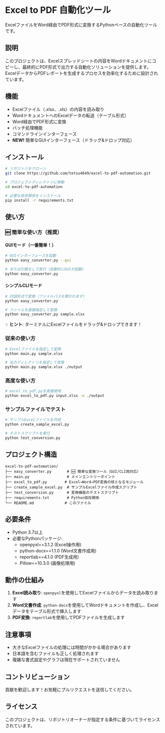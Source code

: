# Excel to PDF 自動化ツール

ExcelファイルをWord経由でPDF形式に変換するPythonベースの自動化ツールです。

## 説明

このプロジェクトは、Excelスプレッドシートの内容をWordドキュメントにコピーし、最終的にPDF形式で出力する自動化ソリューションを提供します。ExcelデータからPDFレポートを生成するプロセスを効率化するために設計されています。

## 機能

- Excelファイル（.xlsx、.xls）の内容を読み取り
- WordドキュメントへのExcelデータの転送（テーブル形式）
- Word経由でPDF形式に変換
- バッチ処理機能
- コマンドラインインターフェース
- **NEW!** 簡単なGUIインターフェース（ドラッグ&ドロップ対応）

## インストール

```bash
# リポジトリをクローン
git clone https://github.com/tetsu4649/excel-to-pdf-automation.git

# プロジェクトディレクトリに移動
cd excel-to-pdf-automation

# 必要な依存関係をインストール
pip install -r requirements.txt
```

## 使い方

### 🆕 簡単な使い方（推奨）

#### GUIモード（一番簡単！）
```bash
# GUIインターフェースを起動
python easy_converter.py --gui

# または引数なしで実行（自動的にGUIが起動）
python easy_converter.py
```

#### シンプルCLIモード
```bash
# 対話形式で変換（ファイルパスを聞かれます）
python easy_converter.py

# ファイルを直接指定して変換
python easy_converter.py sample.xlsx
```

💡 **ヒント**: ターミナルにExcelファイルをドラッグ&ドロップできます！

### 従来の使い方

```bash
# Excelファイルを指定して変換
python main.py sample.xlsx

# 出力ディレクトリを指定して変換
python main.py sample.xlsx ./output
```

### 高度な使い方

```bash
# excel_to_pdf.pyを直接使用
python excel_to_pdf.py input.xlsx -o ./output
```

### サンプルファイルでテスト

```bash
# サンプルExcelファイルを作成
python create_sample_excel.py

# テストスクリプトを実行
python test_conversion.py
```

## プロジェクト構造

```
excel-to-pdf-automation/
├── easy_converter.py       # 🆕 簡単な変換ツール（GUI/CLI両対応）
├── main.py                 # メインエントリーポイント
├── excel_to_pdf.py        # Excel→Word→PDF変換の核となるモジュール
├── create_sample_excel.py  # サンプルExcelファイル作成スクリプト
├── test_conversion.py      # 変換機能のテストスクリプト
├── requirements.txt        # Python依存関係
└── README.md              # このファイル
```

## 必要条件

- Python 3.7以上
- 必要なPythonパッケージ:
  - openpyxl==3.1.2 (Excel操作用)
  - python-docx==1.1.0 (Word文書作成用)
  - reportlab==4.1.0 (PDF生成用)
  - Pillow==10.3.0 (画像処理用)

## 動作の仕組み

1. **Excel読み取り**: `openpyxl`を使用してExcelファイルからデータを読み取ります
2. **Word文書作成**: `python-docx`を使用してWordドキュメントを作成し、Excelデータをテーブル形式で挿入します
3. **PDF変換**: `reportlab`を使用してPDFファイルを生成します

## 注意事項

- 大きなExcelファイルの処理には時間がかかる場合があります
- 日本語を含むファイルも正しく処理されます
- 複雑な書式設定やグラフは現在サポートされていません

## コントリビューション

貢献を歓迎します！お気軽にプルリクエストを送信してください。

## ライセンス

このプロジェクトは、リポジトリオーナーが指定する条件に基づいてライセンスされています。